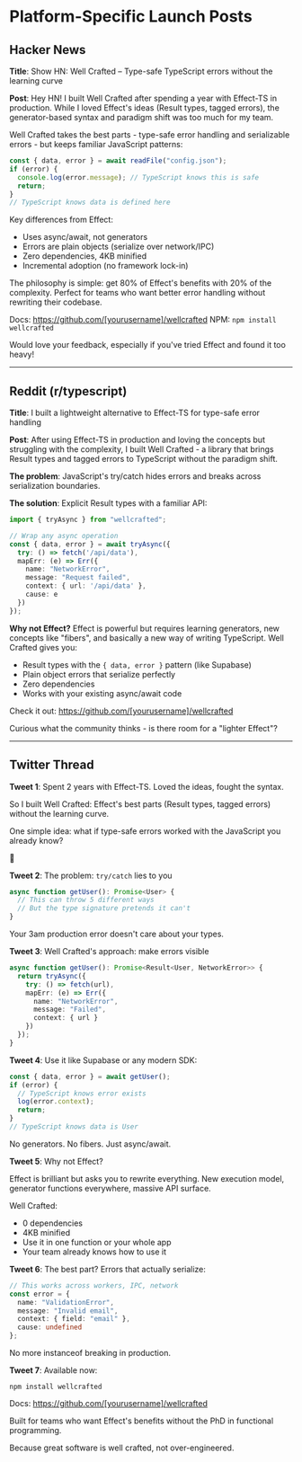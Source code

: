 # Platform-Specific Launch Posts

## Hacker News

**Title**: Show HN: Well Crafted – Type-safe TypeScript errors without the learning curve

**Post**:
Hey HN! I built Well Crafted after spending a year with Effect-TS in production. While I loved Effect's ideas (Result types, tagged errors), the generator-based syntax and paradigm shift was too much for my team.

Well Crafted takes the best parts - type-safe error handling and serializable errors - but keeps familiar JavaScript patterns:

```typescript
const { data, error } = await readFile("config.json");
if (error) {
  console.log(error.message); // TypeScript knows this is safe
  return;
}
// TypeScript knows data is defined here
```

Key differences from Effect:
- Uses async/await, not generators
- Errors are plain objects (serialize over network/IPC)
- Zero dependencies, 4KB minified
- Incremental adoption (no framework lock-in)

The philosophy is simple: get 80% of Effect's benefits with 20% of the complexity. Perfect for teams who want better error handling without rewriting their codebase.

Docs: https://github.com/[yourusername]/wellcrafted
NPM: `npm install wellcrafted`

Would love your feedback, especially if you've tried Effect and found it too heavy!

---

## Reddit (r/typescript)

**Title**: I built a lightweight alternative to Effect-TS for type-safe error handling

**Post**:
After using Effect-TS in production and loving the concepts but struggling with the complexity, I built Well Crafted - a library that brings Result types and tagged errors to TypeScript without the paradigm shift.

**The problem**: JavaScript's try/catch hides errors and breaks across serialization boundaries.

**The solution**: Explicit Result types with a familiar API:

```typescript
import { tryAsync } from "wellcrafted";

// Wrap any async operation
const { data, error } = await tryAsync({
  try: () => fetch('/api/data'),
  mapErr: (e) => Err({
    name: "NetworkError",
    message: "Request failed",
    context: { url: '/api/data' },
    cause: e
  })
});
```

**Why not Effect?** Effect is powerful but requires learning generators, new concepts like "fibers", and basically a new way of writing TypeScript. Well Crafted gives you:
- Result types with the `{ data, error }` pattern (like Supabase)
- Plain object errors that serialize perfectly
- Zero dependencies
- Works with your existing async/await code

Check it out: https://github.com/[yourusername]/wellcrafted

Curious what the community thinks - is there room for a "lighter Effect"?

---

## Twitter Thread

**Tweet 1**:
Spent 2 years with Effect-TS. Loved the ideas, fought the syntax.

So I built Well Crafted: Effect's best parts (Result types, tagged errors) without the learning curve.

One simple idea: what if type-safe errors worked with the JavaScript you already know?

🧵

**Tweet 2**:
The problem: `try/catch` lies to you

```ts
async function getUser(): Promise<User> {
  // This can throw 5 different ways
  // But the type signature pretends it can't
}
```

Your 3am production error doesn't care about your types.

**Tweet 3**:
Well Crafted's approach: make errors visible

```ts
async function getUser(): Promise<Result<User, NetworkError>> {
  return tryAsync({
    try: () => fetch(url),
    mapErr: (e) => Err({ 
      name: "NetworkError",
      message: "Failed", 
      context: { url }
    })
  });
}
```

**Tweet 4**:
Use it like Supabase or any modern SDK:

```ts
const { data, error } = await getUser();
if (error) {
  // TypeScript knows error exists
  log(error.context);
  return;
}
// TypeScript knows data is User
```

No generators. No fibers. Just async/await.

**Tweet 5**:
Why not Effect? 

Effect is brilliant but asks you to rewrite everything. New execution model, generator functions everywhere, massive API surface.

Well Crafted: 
- 0 dependencies
- 4KB minified  
- Use it in one function or your whole app
- Your team already knows how to use it

**Tweet 6**:
The best part? Errors that actually serialize:

```ts
// This works across workers, IPC, network
const error = {
  name: "ValidationError",
  message: "Invalid email",
  context: { field: "email" },
  cause: undefined
};
```

No more instanceof breaking in production.

**Tweet 7**:
Available now:
```
npm install wellcrafted
```

Docs: https://github.com/[yourusername]/wellcrafted

Built for teams who want Effect's benefits without the PhD in functional programming.

Because great software is well crafted, not over-engineered.
